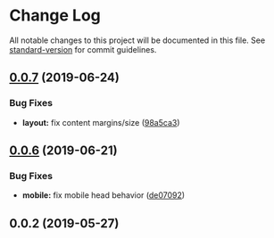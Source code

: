 # Change Log

All notable changes to this project will be documented in this file. See [standard-version](https://github.com/conventional-changelog/standard-version) for commit guidelines.

## [0.0.7](https://github.com/storyscript/vuepress-theme-story/compare/v0.0.6...v0.0.7) (2019-06-24)


### Bug Fixes

* **layout:** fix content margins/size ([98a5ca3](https://github.com/storyscript/vuepress-theme-story/commit/98a5ca3))



## [0.0.6](https://github.com/storyscript/vuepress-theme-story/compare/v0.0.5...v0.0.6) (2019-06-21)


### Bug Fixes

* **mobile:** fix mobile head behavior ([de07092](https://github.com/storyscript/vuepress-theme-story/commit/de07092))



## 0.0.2 (2019-05-27)

